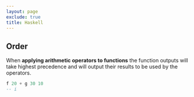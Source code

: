 ```yaml
---
layout: page
exclude: true
title: Haskell
---
```


## Order

When **applying arithmetic operators to functions** the function outputs will take highest precedence and will output their results to be used by the operators.
```haskell
f 20 + g 30 10
-- i
```
<!--stackedit_data:
eyJoaXN0b3J5IjpbLTM1MTI4OTkzN119
-->